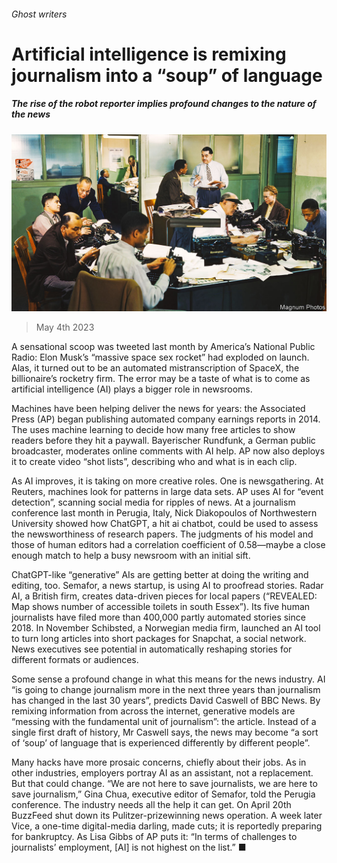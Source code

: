 ###### Ghost writers

# Artificial intelligence is remixing journalism into a “soup” of language 

##### The rise of the robot reporter implies profound changes to the nature of the news 

![image](images/20230506_WBP002.jpg) 

> May 4th 2023 

A sensational scoop was tweeted last month by America’s National Public Radio: Elon Musk’s “massive space sex rocket” had exploded on launch. Alas, it turned out to be an automated mistranscription of SpaceX, the billionaire’s rocketry firm. The error may be a taste of what is to come as artificial intelligence (AI) plays a bigger role in newsrooms.

Machines have been helping deliver the news for years: the Associated Press (AP) began publishing automated company earnings reports in 2014. The uses machine learning to decide how many free articles to show readers before they hit a paywall. Bayerischer Rundfunk, a German public broadcaster, moderates online comments with AI help. AP now also deploys it to create video “shot lists”, describing who and what is in each clip.

As AI improves, it is taking on more creative roles. One is newsgathering. At Reuters, machines look for patterns in large data sets. AP uses AI for “event detection”, scanning social media for ripples of news. At a journalism conference last month in Perugia, Italy, Nick Diakopoulos of Northwestern University showed how ChatGPT, a hit ai chatbot, could be used to assess the newsworthiness of research papers. The judgments of his model and those of human editors had a correlation coefficient of 0.58—maybe a close enough match to help a busy newsroom with an initial sift.

ChatGPT-like “generative” AIs are getting better at doing the writing and editing, too. Semafor, a news startup, is using AI to proofread stories. Radar AI, a British firm, creates data-driven pieces for local papers (“REVEALED: Map shows number of accessible toilets in south Essex”). Its five human journalists have filed more than 400,000 partly automated stories since 2018. In November Schibsted, a Norwegian media firm, launched an AI tool to turn long articles into short packages for Snapchat, a social network. News executives see potential in automatically reshaping stories for different formats or audiences.

Some sense a profound change in what this means for the news industry. AI “is going to change journalism more in the next three years than journalism has changed in the last 30 years”, predicts David Caswell of BBC News. By remixing information from across the internet, generative models are “messing with the fundamental unit of journalism”: the article. Instead of a single first draft of history, Mr Caswell says, the news may become “a sort of ‘soup’ of language that is experienced differently by different people”.

Many hacks have more prosaic concerns, chiefly about their jobs. As in other industries, employers portray AI as an assistant, not a replacement. But that could change. “We are not here to save journalists, we are here to save journalism,” Gina Chua, executive editor of Semafor, told the Perugia conference. The industry needs all the help it can get. On April 20th BuzzFeed shut down its Pulitzer-prizewinning news operation. A week later Vice, a one-time digital-media darling, made cuts; it is reportedly preparing for bankruptcy. As Lisa Gibbs of AP puts it: “In terms of challenges to journalists’ employment, [AI] is not highest on the list.” ■


